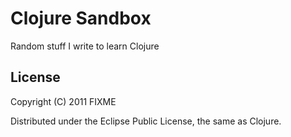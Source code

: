 # Clojure Sandbox

Random stuff I write to learn Clojure

## License

Copyright (C) 2011 FIXME

Distributed under the Eclipse Public License, the same as Clojure.
